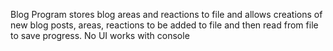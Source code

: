 Blog Program stores blog areas and reactions to file and allows creations of new blog posts, areas, reactions to be added to file and then read from file to save progress. 
No UI works with console
